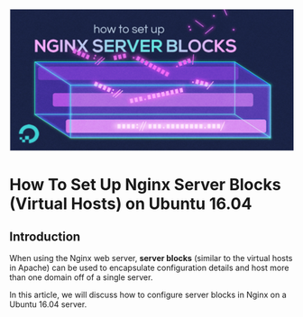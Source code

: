 ![my image is missing..!](https://github.com/kbab6aoo/HowToArticles/blob/myHowToArticles/images/nginxsvrblocksimg.png)  

# How To Set Up Nginx Server Blocks (Virtual Hosts) on Ubuntu 16.04  

## Introduction

When using the Nginx web server, **server blocks** (similar to the virtual hosts in Apache) can be used to encapsulate configuration details and host more than one domain off of a single server.

In this article, we will discuss how to configure server blocks in Nginx on a Ubuntu 16.04 server.


